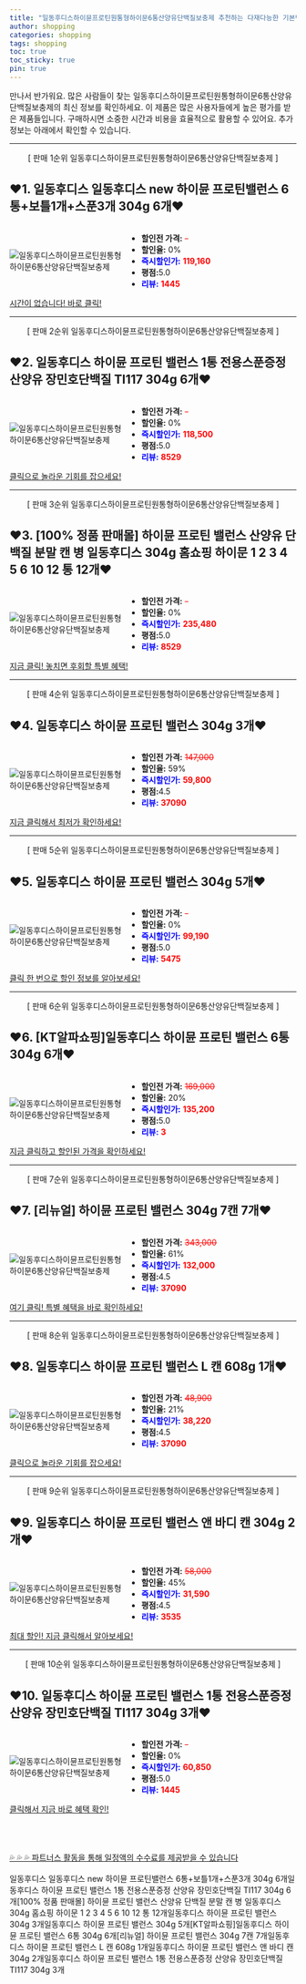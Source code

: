 ```yaml
---
title: "일동후디스하이뮨프로틴원통형하이문6통산양유단백질보충제 추천하는 다재다능한 기본템 알아보기 일동후디스 일동후디스 new 하이뮨 프로틴밸런스"
author: shopping
categories: shopping
tags: shopping
toc: true
toc_sticky: true
pin: true
---
```

만나서 반가워요. 많은 사람들이 찾는 일동후디스하이뮨프로틴원통형하이문6통산양유단백질보충제의 최신 정보를 확인하세요. 이 제품은 많은 사용자들에게 높은 평가를 받은 제품들입니다. 구매하시면 소중한 시간과 비용을 효율적으로 활용할 수 있어요. 추가 정보는 아래에서 확인할 수 있습니다.

---
<p class="toplist" style="margin: 0 auto; display: block; width: fit-content;">[ 판매 1순위 일동후디스하이뮨프로틴원통형하이문6통산양유단백질보충제 ]</p>

<h2><strong>❤️1. 일동후디스 일동후디스 new 하이뮨 프로틴밸런스 6통+보틀1개+스푼3개 304g 6개❤️</strong></h2>

<div style="display: flex; align-items: center;">
    <div style="flex: 0.4;">
        <img src="https://thumbnail10.coupangcdn.com/thumbnails/remote/230x230ex/image/vendor_inventory/3a06/20f08a0bc2a496f644da68425e300e47f5cec0c9fea30ff866114531a73d.png" alt="일동후디스하이뮨프로틴원통형하이문6통산양유단백질보충제" style="max-width: 100%;">
    </div>
    <div style="flex: 0.6; margin-left: 10px;">
        <ul>
            <li><strong>할인전 가격:</strong> <del style="color: red;">-</del></li>
            <li><strong>할인율:</strong> 0%</li>
            <li><span style='color:blue'><strong>즉시할인가:</strong></span> <span style='color:red'><strong>119,160</strong></span></li>
            <li><strong>평점:</strong>5.0</li>
            <li><span style='color:blue'><strong>리뷰:</strong></span> <span style='color:red'><strong>1445</strong></span></li>
        </ul>
    </div>
</div>
<div class="center">
    <a href="https://selin100587.github.io?lptag=AF9450613&subid=githubio&pageKey=8203728860&traceid=V0-153&itemId=20870278318&vendorItemId=88662105358" class="myButton">
        시간이 없습니다! 바로 클릭!
    </a>
</div>


---
<p class="toplist" style="margin: 0 auto; display: block; width: fit-content;">[ 판매 2순위 일동후디스하이뮨프로틴원통형하이문6통산양유단백질보충제 ]</p>

<h2><strong>❤️2. 일동후디스 하이뮨 프로틴 밸런스 1통 전용스푼증정 산양유 장민호단백질 TI117 304g 6개❤️</strong></h2>

<div style="display: flex; align-items: center;">
    <div style="flex: 0.4;">
        <img src="https://thumbnail7.coupangcdn.com/thumbnails/remote/230x230ex/image/vendor_inventory/8329/fe5bb85afc002a48b597a26d850a12d2555b15f1c561fdba7c351e11c9e7.jpg" alt="일동후디스하이뮨프로틴원통형하이문6통산양유단백질보충제" style="max-width: 100%;">
    </div>
    <div style="flex: 0.6; margin-left: 10px;">
        <ul>
            <li><strong>할인전 가격:</strong> <del style="color: red;">-</del></li>
            <li><strong>할인율:</strong> 0%</li>
            <li><span style='color:blue'><strong>즉시할인가:</strong></span> <span style='color:red'><strong>118,500</strong></span></li>
            <li><strong>평점:</strong>5.0</li>
            <li><span style='color:blue'><strong>리뷰:</strong></span> <span style='color:red'><strong>8529</strong></span></li>
        </ul>
    </div>
</div>
<div class="center">
    <a href="https://selin100587.github.io?lptag=AF9450613&subid=githubio&pageKey=5926096323&traceid=V0-153&itemId=17437752884&vendorItemId=86784083804" class="myButton">
        클릭으로 놀라운 기회를 잡으세요!
    </a>
</div>


---
<p class="toplist" style="margin: 0 auto; display: block; width: fit-content;">[ 판매 3순위 일동후디스하이뮨프로틴원통형하이문6통산양유단백질보충제 ]</p>

<h2><strong>❤️3. [100% 정품 판매몰] 하이뮨 프로틴 밸런스 산양유 단백질 분말 캔 병 일동후디스 304g 홈쇼핑 하이문 1 2 3 4 5 6 10 12 통 12개❤️</strong></h2>

<div style="display: flex; align-items: center;">
    <div style="flex: 0.4;">
        <img src="https://thumbnail7.coupangcdn.com/thumbnails/remote/230x230ex/image/vendor_inventory/59e9/cebb4b41321a0b8f9ab9e3f28d73b2f55082d1913dc0982693cc25210355.jpg" alt="일동후디스하이뮨프로틴원통형하이문6통산양유단백질보충제" style="max-width: 100%;">
    </div>
    <div style="flex: 0.6; margin-left: 10px;">
        <ul>
            <li><strong>할인전 가격:</strong> <del style="color: red;">-</del></li>
            <li><strong>할인율:</strong> 0%</li>
            <li><span style='color:blue'><strong>즉시할인가:</strong></span> <span style='color:red'><strong>235,480</strong></span></li>
            <li><strong>평점:</strong>5.0</li>
            <li><span style='color:blue'><strong>리뷰:</strong></span> <span style='color:red'><strong>8529</strong></span></li>
        </ul>
    </div>
</div>
<div class="center">
    <a href="https://selin100587.github.io?lptag=AF9450613&subid=githubio&pageKey=5926096323&traceid=V0-153&itemId=17979684772&vendorItemId=88384853733" class="myButton">
        지금 클릭! 놓치면 후회할 특별 혜택!
    </a>
</div>


---
<p class="toplist" style="margin: 0 auto; display: block; width: fit-content;">[ 판매 4순위 일동후디스하이뮨프로틴원통형하이문6통산양유단백질보충제 ]</p>

<h2><strong>❤️4. 일동후디스 하이뮨 프로틴 밸런스 304g 3개❤️</strong></h2>

<div style="display: flex; align-items: center;">
    <div style="flex: 0.4;">
        <img src="https://thumbnail6.coupangcdn.com/thumbnails/remote/230x230ex/image/vendor_inventory/67cb/79679b26a6084290e4962e9e9e7144ecbd06817188816efe25d677ba5338.jpg" alt="일동후디스하이뮨프로틴원통형하이문6통산양유단백질보충제" style="max-width: 100%;">
    </div>
    <div style="flex: 0.6; margin-left: 10px;">
        <ul>
            <li><strong>할인전 가격:</strong> <del style="color: red;">147,000</del></li>
            <li><strong>할인율:</strong> 59%</li>
            <li><span style='color:blue'><strong>즉시할인가:</strong></span> <span style='color:red'><strong>59,800</strong></span></li>
            <li><strong>평점:</strong>4.5</li>
            <li><span style='color:blue'><strong>리뷰:</strong></span> <span style='color:red'><strong>37090</strong></span></li>
        </ul>
    </div>
</div>
<div class="center">
    <a href="https://selin100587.github.io?lptag=AF9450613&subid=githubio&pageKey=7127545378&traceid=V0-153&itemId=3528624814&vendorItemId=79017774144" class="myButton">
        지금 클릭해서 최저가 확인하세요!
    </a>
</div>


---
<p class="toplist" style="margin: 0 auto; display: block; width: fit-content;">[ 판매 5순위 일동후디스하이뮨프로틴원통형하이문6통산양유단백질보충제 ]</p>

<h2><strong>❤️5. 일동후디스 하이뮨 프로틴 밸런스 304g 5개❤️</strong></h2>

<div style="display: flex; align-items: center;">
    <div style="flex: 0.4;">
        <img src="https://thumbnail9.coupangcdn.com/thumbnails/remote/230x230ex/image/vendor_inventory/ab84/836456e9864748860e82b26caaf389f1db6a9c9b7d85ee7918ace03f7d5d.jpg" alt="일동후디스하이뮨프로틴원통형하이문6통산양유단백질보충제" style="max-width: 100%;">
    </div>
    <div style="flex: 0.6; margin-left: 10px;">
        <ul>
            <li><strong>할인전 가격:</strong> <del style="color: red;">-</del></li>
            <li><strong>할인율:</strong> 0%</li>
            <li><span style='color:blue'><strong>즉시할인가:</strong></span> <span style='color:red'><strong>99,190</strong></span></li>
            <li><strong>평점:</strong>5.0</li>
            <li><span style='color:blue'><strong>리뷰:</strong></span> <span style='color:red'><strong>5475</strong></span></li>
        </ul>
    </div>
</div>
<div class="center">
    <a href="https://selin100587.github.io?lptag=AF9450613&subid=githubio&pageKey=8184528364&traceid=V0-153&itemId=15181927019&vendorItemId=86871517268" class="myButton">
        클릭 한 번으로 할인 정보를 알아보세요!
    </a>
</div>


---
<p class="toplist" style="margin: 0 auto; display: block; width: fit-content;">[ 판매 6순위 일동후디스하이뮨프로틴원통형하이문6통산양유단백질보충제 ]</p>

<h2><strong>❤️6. [KT알파쇼핑]일동후디스 하이뮨 프로틴 밸런스 6통 304g 6개❤️</strong></h2>

<div style="display: flex; align-items: center;">
    <div style="flex: 0.4;">
        <img src="https://thumbnail9.coupangcdn.com/thumbnails/remote/230x230ex/image/vendor_inventory/c78d/aa743c96250ea277f5750a135785fcf57f55bdd629373698c934717d5c37.jpg" alt="일동후디스하이뮨프로틴원통형하이문6통산양유단백질보충제" style="max-width: 100%;">
    </div>
    <div style="flex: 0.6; margin-left: 10px;">
        <ul>
            <li><strong>할인전 가격:</strong> <del style="color: red;">169,000</del></li>
            <li><strong>할인율:</strong> 20%</li>
            <li><span style='color:blue'><strong>즉시할인가:</strong></span> <span style='color:red'><strong>135,200</strong></span></li>
            <li><strong>평점:</strong>5.0</li>
            <li><span style='color:blue'><strong>리뷰:</strong></span> <span style='color:red'><strong>3</strong></span></li>
        </ul>
    </div>
</div>
<div class="center">
    <a href="https://selin100587.github.io?lptag=AF9450613&subid=githubio&pageKey=7625489602&traceid=V0-153&itemId=21576438271&vendorItemId=88628126300" class="myButton">
        지금 클릭하고 할인된 가격을 확인하세요!
    </a>
</div>


---
<p class="toplist" style="margin: 0 auto; display: block; width: fit-content;">[ 판매 7순위 일동후디스하이뮨프로틴원통형하이문6통산양유단백질보충제 ]</p>

<h2><strong>❤️7. [리뉴얼] 하이뮨 프로틴 밸런스 304g 7캔 7개❤️</strong></h2>

<div style="display: flex; align-items: center;">
    <div style="flex: 0.4;">
        <img src="https://thumbnail7.coupangcdn.com/thumbnails/remote/230x230ex/image/vendor_inventory/164f/fc460534a5d408a909ae3297192c27d823fdc15b161258ac2392ba50e067.jpg" alt="일동후디스하이뮨프로틴원통형하이문6통산양유단백질보충제" style="max-width: 100%;">
    </div>
    <div style="flex: 0.6; margin-left: 10px;">
        <ul>
            <li><strong>할인전 가격:</strong> <del style="color: red;">343,000</del></li>
            <li><strong>할인율:</strong> 61%</li>
            <li><span style='color:blue'><strong>즉시할인가:</strong></span> <span style='color:red'><strong>132,000</strong></span></li>
            <li><strong>평점:</strong>4.5</li>
            <li><span style='color:blue'><strong>리뷰:</strong></span> <span style='color:red'><strong>37090</strong></span></li>
        </ul>
    </div>
</div>
<div class="center">
    <a href="https://selin100587.github.io?lptag=AF9450613&subid=githubio&pageKey=7127545378&traceid=V0-153&itemId=15563114157&vendorItemId=84998902105" class="myButton">
        여기 클릭! 특별 혜택을 바로 확인하세요!
    </a>
</div>


---
<p class="toplist" style="margin: 0 auto; display: block; width: fit-content;">[ 판매 8순위 일동후디스하이뮨프로틴원통형하이문6통산양유단백질보충제 ]</p>

<h2><strong>❤️8. 일동후디스 하이뮨 프로틴 밸런스 L 캔 608g 1개❤️</strong></h2>

<div style="display: flex; align-items: center;">
    <div style="flex: 0.4;">
        <img src="https://thumbnail9.coupangcdn.com/thumbnails/remote/230x230ex/image/retail/images/3281600629378478-ec882b4f-fb14-48bd-9abd-1f3e1f21b232.jpg" alt="일동후디스하이뮨프로틴원통형하이문6통산양유단백질보충제" style="max-width: 100%;">
    </div>
    <div style="flex: 0.6; margin-left: 10px;">
        <ul>
            <li><strong>할인전 가격:</strong> <del style="color: red;">48,900</del></li>
            <li><strong>할인율:</strong> 21%</li>
            <li><span style='color:blue'><strong>즉시할인가:</strong></span> <span style='color:red'><strong>38,220</strong></span></li>
            <li><strong>평점:</strong>4.5</li>
            <li><span style='color:blue'><strong>리뷰:</strong></span> <span style='color:red'><strong>37090</strong></span></li>
        </ul>
    </div>
</div>
<div class="center">
    <a href="https://selin100587.github.io?lptag=AF9450613&subid=githubio&pageKey=7127545378&traceid=V0-153&itemId=20055714575&vendorItemId=88559627052" class="myButton">
        클릭으로 놀라운 기회를 잡으세요!
    </a>
</div>


---
<p class="toplist" style="margin: 0 auto; display: block; width: fit-content;">[ 판매 9순위 일동후디스하이뮨프로틴원통형하이문6통산양유단백질보충제 ]</p>

<h2><strong>❤️9. 일동후디스 하이뮨 프로틴 밸런스 앤 바디 캔 304g 2개❤️</strong></h2>

<div style="display: flex; align-items: center;">
    <div style="flex: 0.4;">
        <img src="https://thumbnail7.coupangcdn.com/thumbnails/remote/230x230ex/image/retail/images/0ee253bd-db68-485f-a65e-50b436760c1d9175398610403246183.png" alt="일동후디스하이뮨프로틴원통형하이문6통산양유단백질보충제" style="max-width: 100%;">
    </div>
    <div style="flex: 0.6; margin-left: 10px;">
        <ul>
            <li><strong>할인전 가격:</strong> <del style="color: red;">58,000</del></li>
            <li><strong>할인율:</strong> 45%</li>
            <li><span style='color:blue'><strong>즉시할인가:</strong></span> <span style='color:red'><strong>31,590</strong></span></li>
            <li><strong>평점:</strong>4.5</li>
            <li><span style='color:blue'><strong>리뷰:</strong></span> <span style='color:red'><strong>3535</strong></span></li>
        </ul>
    </div>
</div>
<div class="center">
    <a href="https://selin100587.github.io?lptag=AF9450613&subid=githubio&pageKey=5761048389&traceid=V0-153&itemId=9756668432&vendorItemId=86389873174" class="myButton">
        최대 할인! 지금 클릭해서 알아보세요!
    </a>
</div>


---
<p class="toplist" style="margin: 0 auto; display: block; width: fit-content;">[ 판매 10순위 일동후디스하이뮨프로틴원통형하이문6통산양유단백질보충제 ]</p>

<h2><strong>❤️10. 일동후디스 하이뮨 프로틴 밸런스 1통 전용스푼증정 산양유 장민호단백질 TI117 304g 3개❤️</strong></h2>

<div style="display: flex; align-items: center;">
    <div style="flex: 0.4;">
        <img src="https://thumbnail8.coupangcdn.com/thumbnails/remote/230x230ex/image/vendor_inventory/9362/2a1b55e9285c62935fe942fdf211e681638a037738dd6577c70eed72c416.jpg" alt="일동후디스하이뮨프로틴원통형하이문6통산양유단백질보충제" style="max-width: 100%;">
    </div>
    <div style="flex: 0.6; margin-left: 10px;">
        <ul>
            <li><strong>할인전 가격:</strong> <del style="color: red;">-</del></li>
            <li><strong>할인율:</strong> 0%</li>
            <li><span style='color:blue'><strong>즉시할인가:</strong></span> <span style='color:red'><strong>60,850</strong></span></li>
            <li><strong>평점:</strong>5.0</li>
            <li><span style='color:blue'><strong>리뷰:</strong></span> <span style='color:red'><strong>1445</strong></span></li>
        </ul>
    </div>
</div>
<div class="center">
    <a href="https://selin100587.github.io?lptag=AF9450613&subid=githubio&pageKey=8203728860&traceid=V0-153&itemId=11983094797&vendorItemId=83690729905" class="myButton">
        클릭해서 지금 바로 혜택 확인!
    </a>
</div>

<br><br><br>[💦 💦 💦 파트너스 활동을 통해 일정액의 수수료를 제공받을 수 있습니다](https://link.coupang.com/a/bcpT2c)<br><br>일동후디스 일동후디스 new 하이뮨 프로틴밸런스 6통+보틀1개+스푼3개 304g 6개일동후디스 하이뮨 프로틴 밸런스 1통 전용스푼증정 산양유 장민호단백질 TI117 304g 6개[100% 정품 판매몰] 하이뮨 프로틴 밸런스 산양유 단백질 분말 캔 병 일동후디스 304g 홈쇼핑 하이문 1 2 3 4 5 6 10 12 통 12개일동후디스 하이뮨 프로틴 밸런스 304g 3개일동후디스 하이뮨 프로틴 밸런스 304g 5개[KT알파쇼핑]일동후디스 하이뮨 프로틴 밸런스 6통 304g 6개[리뉴얼] 하이뮨 프로틴 밸런스 304g 7캔 7개일동후디스 하이뮨 프로틴 밸런스 L 캔 608g 1개일동후디스 하이뮨 프로틴 밸런스 앤 바디 캔 304g 2개일동후디스 하이뮨 프로틴 밸런스 1통 전용스푼증정 산양유 장민호단백질 TI117 304g 3개